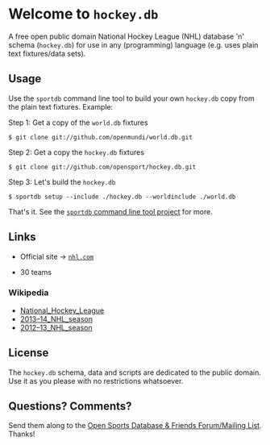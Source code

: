 # Welcome to `hockey.db`

A free open public domain National Hockey League (NHL) database 'n' schema
(`hockey.db`) for use in any (programming) language
(e.g. uses plain text fixtures/data sets).


## Usage

Use the `sportdb` command line tool to build your own `hockey.db` copy
from the plain text fixtures.  Example:

Step 1:  Get a copy of the `world.db` fixtures

    $ git clone git://github.com/openmundi/world.db.git

Step 2:  Get a copy the `hockey.db` fixtures

    $ git clone git://github.com/opensport/hockey.db.git

Step 3:  Let's build the `hockey.db`

    $ sportdb setup --include ./hockey.db --worldinclude ./world.db

That's it.
See the [`sportdb` command line tool project](https://github.com/geraldb/sport.db.ruby) for more.



## Links

- Official site -> [`nhl.com`](http://nhl.com)

<!-------- some facts ------------>

- 30 teams

### Wikipedia

- [National_Hockey_League](http://en.wikipedia.org/wiki/National_Hockey_League)
- [2013–14_NHL_season](http://en.wikipedia.org/wiki/2013–14_NHL_season)
- [2012–13_NHL_season](http://en.wikipedia.org/wiki/2012–13_NHL_season)


## License

The `hockey.db` schema, data and scripts are dedicated to the public domain.
Use it as you please with no restrictions whatsoever.

## Questions? Comments?

Send them along to the [Open Sports Database & Friends Forum/Mailing List](http://groups.google.com/group/opensport).
Thanks!

